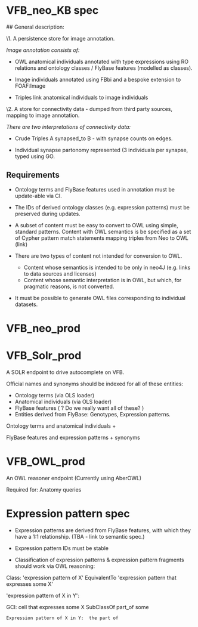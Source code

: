 # VFB\_neo\_KB spec

## General description:

\1. A persistence store for image annotation.

*Image annotation consists of:*

* OWL anatomical individuals annotated with type expressions using RO relations and ontology classes / FlyBase features (modelled as classes).

* Image individuals annotated using FBbi and a bespoke extension to FOAF:Image

* Triples link anatomical individuals to image individuals

\2. A store for connectivity data - dumped from third party sources, mapping to image annotation.

*There are two interpretations of connectivity data:*

* Crude Triples A synapsed_to B - with synapse counts on edges.

* Individual synapse partonomy represented (3 individuals per synapse, typed using GO.


## Requirements

* Ontology terms and FlyBase features used in annotation must be update-able via CI.  

* The IDs of derived ontology classes (e.g. expression patterns) must be preserved during updates.

* A subset of content must be easy to convert to OWL using simple, standard patterns.  Content with OWL semantics is be specified as a set of Cypher pattern match statements mapping triples from Neo to OWL (link)
  
* There are two types of content not intended for conversion to OWL.
   * Content whose semantics is intended to be only in neo4J (e.g. links to data sources and licenses)
   * Content whose semantic interpretation is in OWL, but which, for pragmatic reasons, is not converted.
      
* It must be possible to generate OWL files corresponding to individual datasets.
   
   

# VFB\_neo\_prod


# VFB\_Solr\_prod

A SOLR endpoint to drive autocomplete on VFB.

Official names and synonyms should be indexed for all of these entities:

* Ontology terms (via OLS loader)
* Anatomical individuals (via OLS loader)
* FlyBase features  ( ? Do we really want all of these? )
* Entities derived from FlyBase:  Genotypes, Expression patterns.


Ontology terms and anatomical individuals + 

FlyBase features and expression patterns + synonyms

# VFB\_OWL\_prod

An OWL reasoner endpoint (Currently using AberOWL)

Required for:
Anatomy queries 


# Expression pattern spec


* Expression patterns are derived from FlyBase features, with which they have a 1:1 relationship.  (TBA - link to semantic spec.)

* Expression pattern IDs must be stable

* Classification of expression patterns & expression pattern fragments should work via OWL reasoning:

Class: 'expression pattern of X' EquivalentTo 'expression pattern that expresses some X'

'expression pattern of X in Y': 

GCI: cell that expresses some X SubClassOf part_of some 
	
	Expression pattern of X in Y:  the part of  
	


